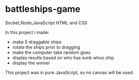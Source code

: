 # battleships-game
Socket,Node,JavaScript HTML and CSS 


In this project i made:
- make 5 draggable ships
- rotate the ships prior to dragging
- make the computer take random goes
- display results based on who has sunk whos ship
- display the winner

This project was  in pure JavaScript, so no canvas will be used.


